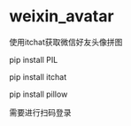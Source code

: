 # weixin_avatar
使用itchat获取微信好友头像拼图

pip install PIL

pip install itchat

pip install pillow

需要进行扫码登录

